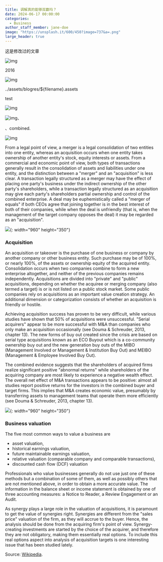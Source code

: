 ```yaml
---
title: 调解真的能够双赢吗？
date: 2024-06-17 00:00:00
categories:
  - Business
author_staff_member: jane-doe
image: "https://unsplash.it/600/450?image=737&a=.png"
large_header: true
---
```


这是修改过的文章

![img](../assets/blogres/2024-06-17-winwin-is-not-true/Cz0Np4nWIAAN_wW.jpglarge)

2016

![img](../assets/blogres/2024-06-17-winwin-is-not-true.assets/6t7L3Dvr04tvsIsQJoQ0OeoaUMOS3s-kDjtVcQXjicHlxum-tgx0XqvShbpomHKcJAXe4qXHKCTq1xJuLtcGRu37ViQSMSN7nszYmayM4ttGeTYE4h2NL0LilIKkR1fxG2EJLUdjYE88ug.jpeg)



../assets/blogres/${filename}.assets



test 



![img](2024-06-17-winwin-is-not-true.assets/EY6T55IWkAA7uib.jpg)

![img](2024-06-17-winwin-is-not-true.assets/EY6T55IWkAA7uib.jpg)、

、combined.

![img](2024-06-17-winwin-is-not-true.assets/EY6T55IWkAA7uib.jpg)

From a legal point of view, a merger is a legal consolidation of two entities into one entity, whereas an acquisition occurs when one entity takes ownership of another entity's stock, equity interests or assets. From a commercial and economic point of view, both types of transactions generally result in the consolidation of assets and liabilities under one entity, and the distinction between a "merger" and an "acquisition" is less clear. A transaction legally structured as a merger may have the effect of placing one party's business under the indirect ownership of the other party's shareholders, while a transaction legally structured as an acquisition may give each party's shareholders partial ownership and control of the combined enterprise. A deal may be euphemistically called a "merger of equals" if both CEOs agree that joining together is in the best interest of both of their companies, while when the deal is unfriendly (that is, when the management of the target company opposes the deal) it may be regarded as an "acquisition".

![](https://unsplash.it/960/350?image=617){: width="960" height="350"}

### Acquisition

An acquisition or takeover is the purchase of one business or company by another company or other business entity. Such purchase may be of 100%, or nearly 100%, of the assets or ownership equity of the acquired entity. Consolidation occurs when two companies combine to form a new enterprise altogether, and neither of the previous companies remains independently. Acquisitions are divided into "private" and "public" acquisitions, depending on whether the acquiree or merging company (also termed a target) is or is not listed on a public stock market. Some public companies rely on acquisitions as an important value creation strategy. An additional dimension or categorization consists of whether an acquisition is friendly or hostile.

Achieving acquisition success has proven to be very difficult, while various studies have shown that 50% of acquisitions were unsuccessful. "Serial acquirers" appear to be more successful with M&A than companies who only make an acquisition occasionally (see Douma & Schreuder, 2013, chapter 13). The new forms of buy out created since the crisis are based on serial type acquisitions known as an ECO Buyout which is a co-community ownership buy out and the new generation buy outs of the MIBO (Management Involved or Management & Institution Buy Out) and MEIBO (Management & Employee Involved Buy Out).

The combined evidence suggests that the shareholders of acquired firms realize significant positive "abnormal returns" while shareholders of the acquiring company are most likely to experience a negative wealth effect. The overall net effect of M&A transactions appears to be positive: almost all studies report positive returns for the investors in the combined buyer and target firms. This implies that M&A creates economic value, presumably by transferring assets to management teams that operate them more efficiently (see Douma & Schreuder, 2013, chapter 13).


![](https://unsplash.it/960/350?image=864){: width="960" height="350"}

### Business valuation

The five most common ways to value a business are

* asset valuation,
* historical earnings valuation,
* future maintainable earnings valuation,
* relative valuation (comparable company and comparable transactions),
* discounted cash flow (DCF) valuation

Professionals who value businesses generally do not use just one of these methods but a combination of some of them, as well as possibly others that are not mentioned above, in order to obtain a more accurate value. The information in the balance sheet or income statement is obtained by one of three accounting measures: a Notice to Reader, a Review Engagement or an Audit.

As synergy plays a large role in the valuation of acquisitions, it is paramount to get the value of synergies right. Synergies are different from the "sales price" valuation of the firm, as they will accrue to the buyer. Hence, the analysis should be done from the acquiring firm's point of view. Synergy-creating investments are started by the choice of the acquirer, and therefore they are not obligatory, making them essentially real options. To include this real options aspect into analysis of acquisition targets is one interesting issue that has been studied lately.

Source: [Wikipedia](https://en.wikipedia.org/wiki/Mergers_and_acquisitions).
